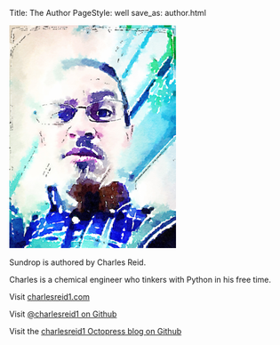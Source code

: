 Title: The Author
PageStyle: well
save_as: author.html

<img width="300px" src="images/author.jpg" alt="Photo of the Author" />

Sundrop is authored by Charles Reid.

Charles is a chemical engineer who tinkers with Python in his free time.

Visit [charlesreid1.com](http://charlesreid1.com)

Visit [@charlesreid1 on Github](http://github.com/charlesreid1)

Visit the [charlesreid1 Octopress blog on Github](http://charlesreid1.github.io/)


